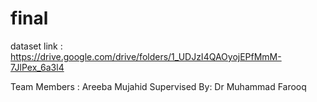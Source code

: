 # final
dataset link : https://drive.google.com/drive/folders/1_UDJzI4QAOyojEPfMmM-7JlPex_6a3l4

Team Members : Areeba Mujahid
Supervised By: Dr Muhammad Farooq

